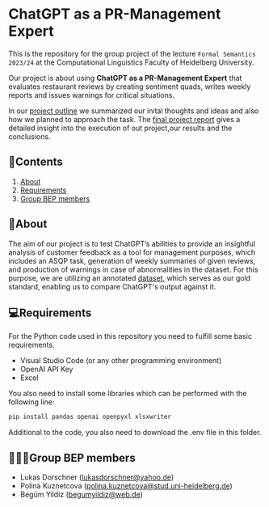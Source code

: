 # ChatGPT as a PR-Management Expert

This is the repository for the group project of the lecture `Formal Semantics 2023/24` at the Computational Linguistics Faculty of Heidelberg University. 

Our project is about using **ChatGPT as a PR-Management Expert** that evaluates restaurant reviews by creating sentiment quads, writes weekly reports and issues warnings for critical situations.

In our [project outline](https://docs.google.com/document/d/12RYexcdQH-3xhM-T3H6ztGkI95sITbloao5V_5Vknhw/edit) we summarized our inital thoughts and ideas and also how we planned to approach the task. The [final project report](Group_BEP__Report.pdf) gives a detailed insight into the execution of out project,our results and the conclusions. 

## 🧾Contents

1. [About](#introduction)
2. [Requirements](#paragraph1)
5. [Group BEP members](#paragraph4)

## 🤖About <a name=introduction></a>

The aim of our project is to test ChatGPT’s abilities to provide an insightful analysis of customer feedback as a tool for management purposes, which includes an ASQP task, generation of weekly summaries of given reviews, and production of warnings in case of abnormalities in the dataset. For this purpose, we are utilizing an annotated [dataset](https://github.com/IsakZhang/ABSA-QUAD/tree/master), which serves as our gold standard, enabling us to compare ChatGPT's output against it.

## 💻Requirements <a name=paragraph1></a>

For the Python code used in this repository you need to fulfill some basic requirements.

* Visual Studio Code (or any other programming environment)
* OpenAI API Key
* Excel

You also need to install some libraries which can be performed with the following line:

```python
pip install pandas openai openpyxl xlsxwriter
```

Additional to the code, you also need to download the .env file in this folder.

## 👩‍👩‍👦Group BEP members <a name=paragraph4></a>
* Lukas Dorschner (lukasdorschner@yahoo.de)
* Polina Kuznetcova (polina.kuznetcova@stud.uni-heidelberg.de)
* Begüm Yildiz (begumyildiz@web.de)
